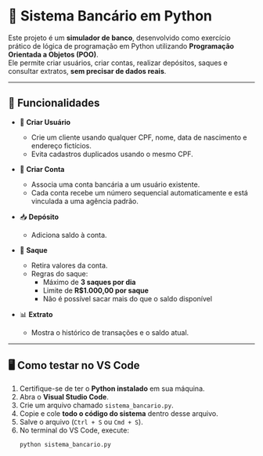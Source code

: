 # 🏦 Sistema Bancário em Python

Este projeto é um **simulador de banco**, desenvolvido como exercício prático de lógica de programação em Python utilizando **Programação Orientada a Objetos (POO)**.  
Ele permite criar usuários, criar contas, realizar depósitos, saques e consultar extratos, **sem precisar de dados reais**.  

---

## 🚀 Funcionalidades

- 👤 **Criar Usuário**  
  - Crie um cliente usando qualquer CPF, nome, data de nascimento e endereço fictícios.  
  - Evita cadastros duplicados usando o mesmo CPF.  

- 🏦 **Criar Conta**  
  - Associa uma conta bancária a um usuário existente.  
  - Cada conta recebe um número sequencial automaticamente e está vinculada a uma agência padrão.  

- 📥 **Depósito**  
  - Adiciona saldo à conta.  

- 💸 **Saque**  
  - Retira valores da conta.  
  - Regras do saque:  
    - Máximo de **3 saques por dia**  
    - Limite de **R$1.000,00 por saque**  
    - Não é possível sacar mais do que o saldo disponível  

- 📊 **Extrato**  
  - Mostra o histórico de transações e o saldo atual.  

---

## 🖥️ Como testar no VS Code

1. Certifique-se de ter o **Python instalado** em sua máquina.  
2. Abra o **Visual Studio Code**.  
3. Crie um arquivo chamado `sistema_bancario.py`.  
4. Copie e cole **todo o código do sistema** dentro desse arquivo.  
5. Salve o arquivo (`Ctrl + S` ou `Cmd + S`).  
6. No terminal do VS Code, execute:  
   ```bash
   python sistema_bancario.py
